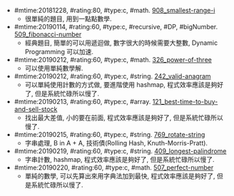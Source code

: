 * \#mtime:20181228, \#rating:80, \#type:c, \#math. [908_smallest-range-i](908_smallest-range-i.c)
  * 很單純的題目, 用到一點點數學.
* \#mtime:20190114, \#rating:60, \#type:c, \#recursive, \#DP, \#bigNumber. [509_fibonacci-number](509_fibonacci-number.c)
  * 經典題目, 簡單的可以用遞迴做, 數字很大的時候需要大整數, Dynamic Programming 可以加速.
* \#mtime:20190212, \#rating:60, \#type:c, \#math. [326_power-of-three](326_power-of-three.c)
  * 可以使用單純數學解.
* \#mtime:20190212, \#rating:60, \#type:c, \#string. [242_valid-anagram](242_valid-anagram.c)
  * 可以單純使用計數的方式做, 要進階使用 hashmap, 程式效率應該是夠好了, 但是系統忙碌所以慢了.
* \#mtime:20190213, \#rating:60, \#type:c, \#array. [121_best-time-to-buy-and-sell-stock](121_best-time-to-buy-and-sell-stock.c)
  * 找出最大差值, 小的要在前面, 程式效率應該是夠好了, 但是系統忙碌所以慢了.
* \#mtime:20190215, \#rating:60, \#type:c, \#string. [769_rotate-string](769_rotate-string.c)
  * 字串處理, B in A + A, 技術債(Rolling Hash, Knuth-Morris-Pratt).
* \#mtime:20190219, \#rating:60, \#type:c, \#string. [409_longest-palindrome](409_longest-palindrome.c)
  * 字串計數, hashmap, 程式效率應該是夠好了, 但是系統忙碌所以慢了.
* \#mtime:20190220, \#rating:60, \#type:c, \#math. [507_perfect-number](507_perfect-number.c)
  * 單純的數學, 可以先算出來用字典法加到最快, 程式效率應該是夠好了, 但是系統忙碌所以慢了.